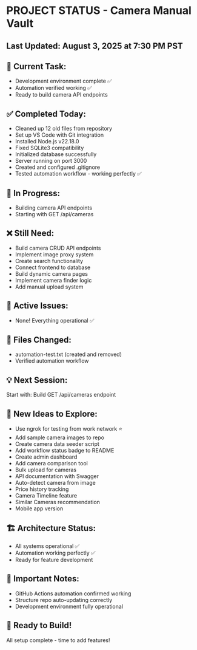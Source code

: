 # PROJECT STATUS - Camera Manual Vault

## Last Updated: August 3, 2025 at 7:30 PM PST

## 🎯 Current Task:
- Development environment complete ✅
- Automation verified working ✅
- Ready to build camera API endpoints

## ✅ Completed Today:
- Cleaned up 12 old files from repository
- Set up VS Code with Git integration
- Installed Node.js v22.18.0
- Fixed SQLite3 compatibility
- Initialized database successfully
- Server running on port 3000
- Created and configured .gitignore
- Tested automation workflow - working perfectly ✅

## 🔄 In Progress:
- Building camera API endpoints
- Starting with GET /api/cameras

## ❌ Still Need:
- Build camera CRUD API endpoints
- Implement image proxy system
- Create search functionality
- Connect frontend to database
- Build dynamic camera pages
- Implement camera finder logic
- Add manual upload system

## 🐛 Active Issues:
- None! Everything operational ✅

## 📁 Files Changed:
- automation-test.txt (created and removed)
- Verified automation workflow

## 💡 Next Session:
Start with: Build GET /api/cameras endpoint

## 🚀 New Ideas to Explore:
- Use ngrok for testing from work network ⭐
- Add sample camera images to repo
- Create camera data seeder script
- Add workflow status badge to README
- Create admin dashboard
- Add camera comparison tool
- Bulk upload for cameras
- API documentation with Swagger
- Auto-detect camera from image
- Price history tracking
- Camera Timeline feature
- Similar Cameras recommendation
- Mobile app version

## 🏗️ Architecture Status:
- All systems operational ✅
- Automation working perfectly ✅
- Ready for feature development

## 📝 Important Notes:
- GitHub Actions automation confirmed working
- Structure repo auto-updating correctly
- Development environment fully operational

## 🎉 Ready to Build!
All setup complete - time to add features!